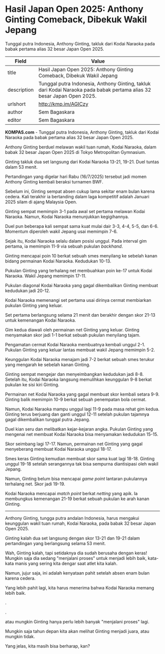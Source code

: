 # Hasil Japan Open 2025: Anthony Ginting Comeback, Dibekuk Wakil Jepang

Tunggal putra Indonesia, Anthony Ginting, takluk dari Kodai Naraoka pada babak pertama alias 32 besar Japan Open 2025.

| Field       | Value                                                       |
|-------------|-------------------------------------------------------------|
| title       | Hasil Japan Open 2025: Anthony Ginting Comeback, Dibekuk Wakil Jepang |
| description | Tunggal putra Indonesia, Anthony Ginting, takluk dari Kodai Naraoka pada babak pertama alias 32 besar Japan Open 2025. |
| urlshort    | http://kmp.im/AGICzy |
| author      | Sem Bagaskara |
| editor      | Sem Bagaskara |

**KOMPAS.com** - Tunggal putra Indonesia, Anthony Ginting, takluk dari Kodai Naraoka pada babak pertama alias 32 besar Japan Open 2025.

Anthony Ginting berduel melawan wakil tuan rumah, Kodai Naraoka, dalam babak 32 besar Japan Open 2025 di Tokyo Metropolitan Gymnasium.

Ginting takluk dua set langsung dari Kodai Naraoka 13-21, 19-21. Duel tuntas dalam 53 menit.

Pertandingan yang digelar hari Rabu (16/7/2025) tersebut jadi momen Anthony Ginting kembali beraksi turnamen BWF.

Sebelum ini, Ginting sempat absen cukup lama sekitar enam bulan karena cedera. Kali terakhir ia bertanding dalam laga kompetitif adalah Januari 2025 silam di ajang Malaysia Open.

Ginting sempat memimpin 3-1 pada awal set pertama melawan Kodai Naraoka. Namun, Kodai Naraoka menunjukkan kegigihannya.

Duel pun beberapa kali sempat sama kuat mulai dair 3-3, 4-4, 5-5, dan 6-6. Momentum diperoleh wakil Jepang usai memimpin 7-6.

Sejak itu, Kodai Naraoka selalu dalam posisi unggul. Pada interval gim pertama, ia memimpin 11-9 via sebuah pukulan *backhand*.

Ginting mencapai poin 10 berkat sebuah smes menyilang ke sebelah kanan bidang permainan Kodai Naraoka. Kedudukan 10-13.

Pukulan Ginting yang terhalang net membuahkan poin ke-17 untuk Kodai Naraoka. Wakil Jepang memimpin 17-11.

Pukulan diagonal Kodai Naraoka yang gagal dikembalikan Ginting membuat kedudukan jadi 20-12.

Kodai Naraoka memenangi set pertama usai dirinya cermat membiarkan pukulan Ginting yang keluar.

Set pertama berlangsung selama 21 menit dan berakhir dengan skor 21-13 untuk kemenangan Kodai Naraoka.

Gim kedua diawali oleh permainan net Ginting yang keluar. Ginting menyamakan skor jadi 1-1 berkat sebuah pukulan menyilang tajam.

Pengamatan cermat Kodai Naraoka membuatnya kembali unggul 2-1. Pukulan Ginting yang keluar lantas membuat wakil Jepang memimpin 5-2.

Keunggulan Kodai Naraoka menajam jadi 7-2 berkat sebuah smes terukur yang mengarah ke sebelah kanan Ginting.

Ginting sempat mengejar dan menyeimbangkan kedudukan jadi 8-8. Setelah itu, Kodai Naraoka langsung memulihkan keunggulan 9-8 berkat pukulan ke sisi kiri Ginting.

Permainan net Kodai Naraoka yang gagal membuat skor kembali setara 9-9. Ginting balik memimpin 10-9 berkat sebuah penempatan bola cermat.

Namun, Kodai Naraoka mampu unggul lagi 11-9 pada masa rehat gim kedua. Ginting terus berjuang dan ganti unggul 12-11 setelah pukulan tajamnya gagal dikembalikan tunggal putra Jepang.

Duel kian seru dan melibatkan kejar-kejaran angka. Pukulan Ginting yang mengenai net membuat Kodai Naraoka bisa menyamakan kedudukan 15-15.

Skor seimbang lagi 17-17. Namun, permainan net Ginting yang gagal menyeberang membuat Kodai Naraoka unggul 18-17.

Smes keras Ginting kemudian membuat skor sama kuat lagi 18-18. Ginting unggul 19-18 setelah serangannya tak bisa sempurna diantisipasi oleh wakil Jepang.

Namun, Ginting belum bisa mencapai *game point* lantaran pukulannya terhalang net. Skor jadi 19-19.

Kodai Naraoka mencapai *match point* berkat *netting* yang apik. Ia membungkus kemenangan 21-19 berkat sebuah pukulan ke arah kanan Ginting.

---
Anthony Ginting, tungga putra andalan Indonesia, harus mengakui keunggulan wakil tuan rumah, Kodai Naraoka, pada babak 32 besar Japan Open 2025.

 Ginting kalah dua set langsung dengan skor 13-21 dan 19-21 dalam pertandingan yang berlangsung selama 53 menit.



Wah, Ginting kalah, tapi setidaknya dia sudah berusaha dengan keras! Mungkin saja dia sedang "menjalani proses" untuk menjadi lebih baik, kata-kata manis yang sering kita dengar saat atlet kita kalah.

 Namun, jujur saja, ini adalah kenyataan pahit setelah absen enam bulan karena cedera.

 Yang lebih pahit lagi, kita harus menerima bahwa Kodai Naraoka memang lebih baik.

.

.

 atau mungkin Ginting hanya perlu lebih banyak "menjalani proses" lagi.

 Mungkin saja tahun depan kita akan melihat Ginting menjadi juara, atau mungkin tidak.

 Yang jelas, kita masih bisa berharap, kan?
